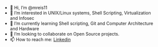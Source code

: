 - 👋 Hi, I’m @mreis11
- 👀 I’m interested in UNIX/Linux systems, Shell Scripting, Virtualization and Infosec
- 🌱 I’m currently learning Shell scripting, Git and Computer Architecture and Hardware
- 💞️ I’m looking to collaborate on Open Source projects.
- 📫 How to reach me: [Linkedin](https://www.linkedin.com/in/miguel-campos-reis-dos-santos-349317237?lipi=urn%3Ali%3Apage%3Ad_flagship3_profile_view_base_contact_details%3Bg%2F8uYtgtTda3dJQffJQzHg%3D%3D)

<!---
Miguel-Reis08/Miguel-Reis08 is a ✨ special ✨ repository because its `README.md` (this file) appears on your GitHub profile.
You can click the Preview link to take a look at your changes.
--->
